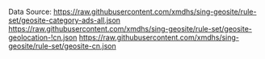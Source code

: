 
Data Source:
https://raw.githubusercontent.com/xmdhs/sing-geosite/rule-set/geosite-category-ads-all.json
https://raw.githubusercontent.com/xmdhs/sing-geosite/rule-set/geosite-geolocation-!cn.json
https://raw.githubusercontent.com/xmdhs/sing-geosite/rule-set/geosite-cn.json